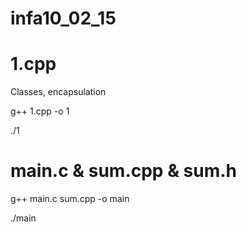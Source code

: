 infa10_02_15
============
1.cpp
============
Classes, encapsulation

g++ 1.cpp -o 1

./1

main.c & sum.cpp & sum.h
============
g++ main.c sum.cpp -o main

./main
